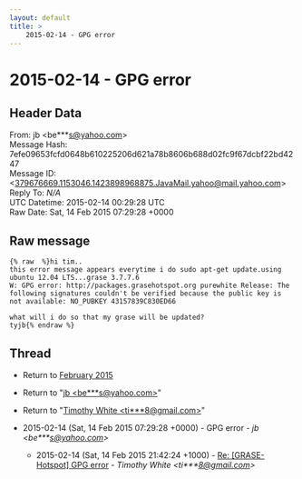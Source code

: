 ```yaml
---
layout: default
title: >
    2015-02-14 - GPG error
---
```


# 2015-02-14 - GPG error

## Header Data

From: jb \<be***s@yahoo.com\><br>
Message Hash: 7efe09653fcfd0648b610225206d621a78b8606b688d02fc9f67dcbf22bd4247<br>
Message ID: \<379676669.1153046.1423898968875.JavaMail.yahoo@mail.yahoo.com\><br>
Reply To: _N/A_<br>
UTC Datetime: 2015-02-14 00:29:28 UTC<br>
Raw Date: Sat, 14 Feb 2015 07:29:28 +0000<br>

## Raw message

```
{% raw  %}hi tim..
this error message appears everytime i do sudo apt-get update.using ubuntu 12.04 LTS...grase 3.7.7.6
W: GPG error: http://packages.grasehotspot.org purewhite Release: The following signatures couldn't be verified because the public key is not available: NO_PUBKEY 43157839C830ED66

what will i do so that my grase will be updated?
tyjb{% endraw %}
```

## Thread

+ Return to [February 2015](/archive/2015/02)

+ Return to "[jb <be***s<span>@</span>yahoo.com>](/authors/be___s_at_yahoo_com)"
+ Return to "[Timothy White <ti***8<span>@</span>gmail.com>](/authors/ti___8_at_gmail_com)"

+ 2015-02-14 (Sat, 14 Feb 2015 07:29:28 +0000) - GPG error - _jb \<be***s@yahoo.com\>_
  + 2015-02-14 (Sat, 14 Feb 2015 21:42:24 +1000) - [Re: [GRASE-Hotspot] GPG error](/archive/2015/02/180c6db36dcffd8e075f7d94e7fde3082d8bd3344332d28ec9630d2004af176a) - _Timothy White \<ti***8@gmail.com\>_

